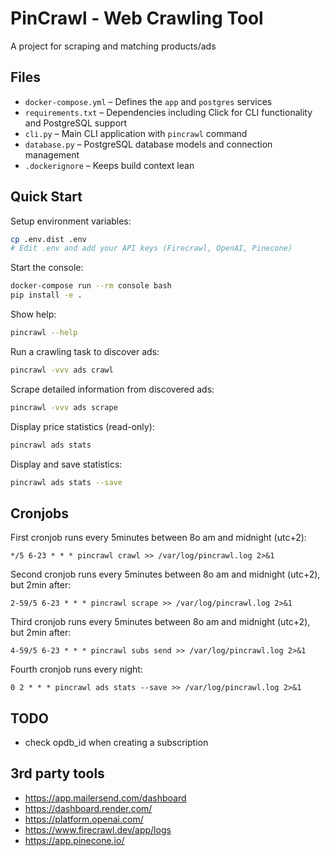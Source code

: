 # PinCrawl - Web Crawling Tool

A project for scraping and matching products/ads

## Files
- `docker-compose.yml` – Defines the `app` and `postgres` services
- `requirements.txt` – Dependencies including Click for CLI functionality and PostgreSQL support
- `cli.py` – Main CLI application with `pincrawl` command
- `database.py` – PostgreSQL database models and connection management
- `.dockerignore` – Keeps build context lean

## Quick Start

Setup environment variables:
```bash
cp .env.dist .env
# Edit .env and add your API keys (Firecrawl, OpenAI, Pinecone)
```

Start the console:
```bash
docker-compose run --rm console bash
pip install -e .
```

Show help:
```bash
pincrawl --help
```

Run a crawling task to discover ads:
```bash
pincrawl -vvv ads crawl
```

Scrape detailed information from discovered ads:
```bash
pincrawl -vvv ads scrape
```

Display price statistics (read-only):
```bash
pincrawl ads stats
```

Display and save statistics:
```bash
pincrawl ads stats --save
```


## Cronjobs

First cronjob runs every 5minutes between 8o am and midnight (utc+2):

```
*/5 6-23 * * * pincrawl crawl >> /var/log/pincrawl.log 2>&1
```

Second cronjob runs every 5minutes between 8o am and midnight (utc+2), but 2min after:

```
2-59/5 6-23 * * * pincrawl scrape >> /var/log/pincrawl.log 2>&1
```

Third cronjob runs every 5minutes between 8o am and midnight (utc+2), but 2min after:

```
4-59/5 6-23 * * * pincrawl subs send >> /var/log/pincrawl.log 2>&1
```

Fourth cronjob runs every night:

```
0 2 * * * pincrawl ads stats --save >> /var/log/pincrawl.log 2>&1
```

## TODO

- check opdb_id when creating a subscription

## 3rd party tools

* https://app.mailersend.com/dashboard
* https://dashboard.render.com/
* https://platform.openai.com/
* https://www.firecrawl.dev/app/logs
* https://app.pinecone.io/